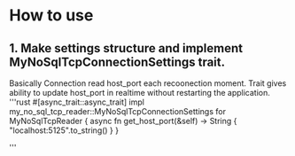 # How to use


## 1. Make settings structure and implement MyNoSqlTcpConnectionSettings trait.

Basically Connection read host_port each recoonection moment. Trait gives ability to update host_port in realtime without restarting the application.
'''rust
#[async_trait::async_trait]
impl my_no_sql_tcp_reader::MyNoSqlTcpConnectionSettings for MyNoSqlTcpReader {
    async fn get_host_port(&self) -> String {
        "localhost:5125".to_string()
    }
}

'''

